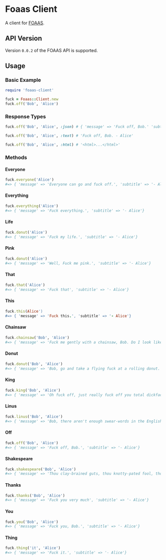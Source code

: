 # Foaas Client

A client for [FOAAS](http://foaas.com).

## API Version

Version `0.0.2` of the FOAAS API is supported.

## Usage

### Basic Example

```ruby
require 'foaas-client'

fuck = Foaas::Client.new
fuck.off('Bob', 'Alice')
```

### Response Types

```ruby
fuck.off('Bob', 'Alice', :json) # { 'message' => 'Fuck off, Bob.' 'subtitle' => '- Alice'}

fuck.off('Bob', 'Alice', :text) # 'Fuck off, Bob. - Alice'

fuck.off('Bob', 'Alice', :html) # '<html>...</html>'
```

### Methods

#### Everyone

```ruby
fuck.everyone('Alice')
#=> { 'message' => 'Everyone can go and fuck off.', 'subtitle' => '- Alice'}
```

#### Everything

```ruby
fuck.everything('Alice')
#=> { 'message' => 'Fuck everything.', 'subtitle' => '- Alice'}
```

#### Life

```ruby
fuck.donut('Alice')
#=> { 'message' => 'Fuck my life.', 'subtitle' => '- Alice'}
```

#### Pink

```ruby
fuck.donut('Alice')
#=> { 'message' => 'Well, Fuck me pink.', 'subtitle' => '- Alice'}
```

#### That

```ruby
fuck.that('Alice')
#=> { 'message' => 'Fuck that', 'subtitle' => '- Alice'}
```

#### This

```ruby
fuck.this(Alice')
#=> { 'message' => 'Fuck this.', 'subtitle' => '- Alice'}
```

#### Chainsaw

```ruby
fuck.chainsaw('Bob', 'Alice')
#=> { 'message' => 'Fuck me gently with a chainsaw, Bob. Do I look like Mother Teresa?', 'subtitle' => '- Alice'}
```

#### Donut

```ruby
fuck.donut('Bob', 'Alice')
#=> { 'message' => 'Bob, go and take a flying fuck at a rolling donut.', 'subtitle' => '- Alice'}
```

#### King

```ruby
fuck.king('Bob', 'Alice')
#=> { 'message' => 'Oh fuck off, just really fuck off you total dickface. Christ Bob, you are fucking thick.', 'subtitle' => '- Alice'}
```

#### Linus

```ruby
fuck.linus('Bob', 'Alice')
#=> { 'message' => 'Bob, there aren't enough swear-words in the English language, so now I'll have to call you perkeleen vittupää just to express my disgust and frustration with this crap.', 'subtitle' => '- Alice'}
```

#### Off

```ruby
fuck.off('Bob', 'Alice')
#=> { 'message' => 'Fuck off, Bob.', 'subtitle' => '- Alice'}
```

#### Shakespeare

```ruby
fuck.shakespeare('Bob', 'Alice')
#=> { 'message' => 'Thou clay-brained guts, thou knotty-pated fool, thou whoreson obscene greasy tallow-catch!', 'subtitle' => '- Alice'}
```

#### Thanks

```ruby
fuck.thanks('Bob', 'Alice')
#=> { 'message' => 'Fuck you very much', 'subtitle' => '- Alice'}
```

#### You

```ruby
fuck.you('Bob', 'Alice')
#=> { 'message' => 'Fuck you, Bob.', 'subtitle' => '- Alice'}
```

#### Thing

```ruby
fuck.thing('it', 'Alice')
#=> { 'message' => 'Fuck it.', 'subtitle' => '- Alice'}
```
